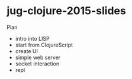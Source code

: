 # jug-clojure-2015-slides

Plan

* intro into LISP
* start from ClojureScript
* create UI
* simple web server
* socket interaction
* repl
